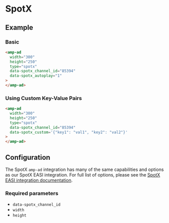 <!---
Copyright 2015 The AMP HTML Authors. All Rights Reserved.

Licensed under the Apache License, Version 2.0 (the "License");
you may not use this file except in compliance with the License.
You may obtain a copy of the License at

      http://www.apache.org/licenses/LICENSE-2.0

Unless required by applicable law or agreed to in writing, software
distributed under the License is distributed on an "AS-IS" BASIS,
WITHOUT WARRANTIES OR CONDITIONS OF ANY KIND, either express or implied.
See the License for the specific language governing permissions and
limitations under the License.
-->

# SpotX

## Example

### Basic

```html
<amp-ad
  width="300"
  height="250"
  type="spotx"
  data-spotx_channel_id="85394"
  data-spotx_autoplay="1"
>
</amp-ad>
```

### Using Custom Key-Value Pairs

```html
<amp-ad
  width="300"
  height="250"
  type="spotx"
  data-spotx_channel_id="85394"
  data-spotx_custom='{"key1": "val1", "key2": "val2"}'
>
</amp-ad>
```

## Configuration

The SpotX `amp-ad` integration has many of the same capabilities and options as our SpotX EASI integration. For full list of options, please see the [SpotX EASI integration documentation](https://developer.spotxchange.com/content/local/docs/sdkDocs/EASI/README.md#common-javascript-attributes).

### Required parameters

-   `data-spotx_channel_id`
-   `width`
-   `height`
